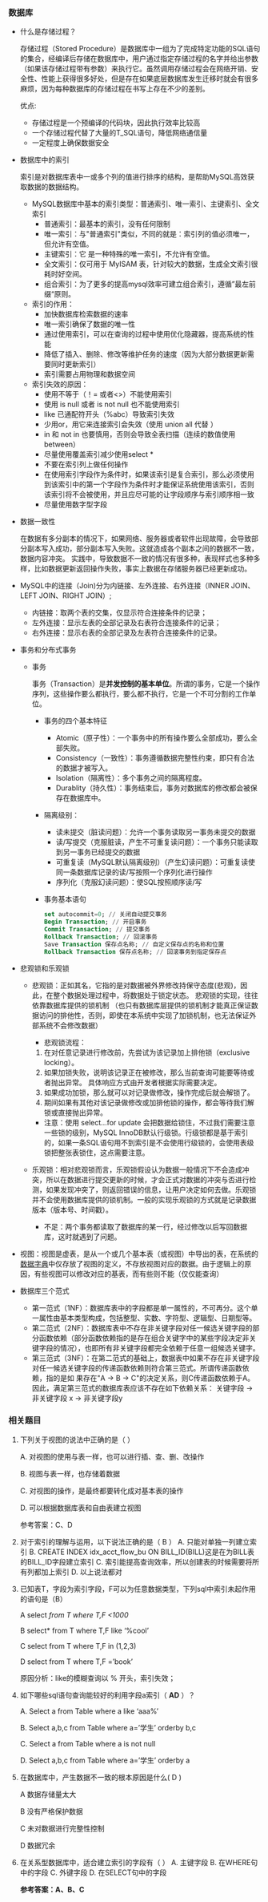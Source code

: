 ### 数据库

- 什么是存储过程？

  存储过程（Stored Procedure）是数据库中一组为了完成特定功能的SQL语句的集合，经编译后存储在数据库中，用户通过指定存储过程的名字并给出参数（如果该存储过程带有参数）来执行它。虽然调用存储过程会在网络开销、安全性、性能上获得很多好处，但是存在如果底层数据库发生迁移时就会有很多麻烦，因为每种数据库的存储过程在书写上存在不少的差别。

  优点:

  - 存储过程是一个预编译的代码块，因此执行效率比较高
  - 一个存储过程代替了大量的T_SQL语句，降低网络通信量
  - 一定程度上确保数据安全

- 数据库中的索引

  索引是对数据库表中一或多个列的值进行排序的结构，是帮助MySQL高效获取数据的数据结构。

  - MySQL数据库中基本的索引类型：普通索引、唯一索引、主键索引、全文索引
    - 普通索引：最基本的索引，没有任何限制
    - 唯一索引：与"普通索引"类似，不同的就是：索引列的值必须唯一，但允许有空值。
    - 主键索引：它 是一种特殊的唯一索引，不允许有空值。 
    - 全文索引：仅可用于 MyISAM 表，针对较大的数据，生成全文索引很耗时好空间。
    - 组合索引：为了更多的提高mysql效率可建立组合索引，遵循”最左前缀“原则。
  - 索引的作用：
    - 加快数据库检索数据的速率
    - 唯一索引确保了数据的唯一性
    - 通过使用索引，可以在查询的过程中使用优化隐藏器，提高系统的性能
    - 降低了插入、删除、修改等维护任务的速度（因为大部分数据更新需要同时更新索引）
    - 索引需要占用物理和数据空间
  - 索引失效的原因：
    - 使用不等于（！= 或者<>）不能使用索引
    - 使用 is null 或者 is not null 也不能使用索引
    - like 已通配符开头（%abc）导致索引失效
    - 少用or，用它来连接索引会失效（使用 union all 代替 ）
    - in 和 not in 也要慎用，否则会导致全表扫描（连续的数值使用between）
    - 尽量使用覆盖索引减少使用select *
    - 不要在索引列上做任何操作
    - 在使用索引字段作为条件时，如果该索引是复合索引，那么必须使用到该索引中的第一个字段作为条件时才能保证系统使用该索引，否则该索引将不会被使用，并且应尽可能的让字段顺序与索引顺序相一致
    - 尽量使用数字型字段

- 数据一致性


  	在数据有多分副本的情况下，如果网络、服务器或者软件出现故障，会导致部分副本写入成功，部分副本写入失败。这就造成各个副本之间的数据不一致，数据内容冲突。 实践中，导致数据不一致的情况有很多种，表现样式也多种多样，比如数据更新返回操作失败，事实上数据在存储服务器已经更新成功。

- MySQL中的连接（Join)分为内链接、左外连接、右外连接（INNER JOIN、LEFT JOIN、RIGHT JOIN）; 

  - 内链接：取两个表的交集，仅显示符合连接条件的记录； 
  - 左外连接：显示左表的全部记录及右表符合连接条件的记录； 
  - 右外连接：显示右表的全部记录及左表符合连接条件的记录。

- 事务和分布式事务

  - 事务

    事务（Transaction）是**并发控制的基本单位**。所谓的事务，它是一个操作序列，这些操作要么都执行，要么都不执行，它是一个不可分割的工作单位。

    - 事务的四个基本特征

      - Atomic（原子性）：一个事务中的所有操作要么全部成功，要么全部失败。
      - Consistency（一致性）：事务遵循数据完整性约束，即只有合法的数据才被写入。
      - Isolation（隔离性）：多个事务之间的隔离程度。
      - Durablity（持久性）：事务结束后，事务对数据库的修改都会被保存在数据库中。

    - 隔离级别：

      - 读未提交（脏读问题）：允许一个事务读取另一事务未提交的数据
      - 读/写提交（克服脏读，产生不可重复读问题）：一个事务只能读取到另一事务已经提交的数据
      - 可重复读（MySQL默认隔离级别）（产生幻读问题）：可重复读使同一条数据库记录的读/写按照一个序列化进行操作
      - 序列化（克服幻读问题）：使SQL按照顺序读/写

    - 事务基本语句

      ```sql
      set autocommit=0; // 关闭自动提交事务
      Begin Transaction; // 开启事务
      Commit Transaction; // 提交事务
      Rollback Transaction; // 回滚事务
      Save Transaction 保存点名称; // 自定义保存点的名称和位置
      Rollback Transaction 保存点名称; // 回滚事务到指定保存点
      ```

- 悲观锁和乐观锁

  - 悲观锁：正如其名，它指的是对数据被外界修改持保守态度(悲观)，因此，在整个数据处理过程中，将数据处于锁定状态。 悲观锁的实现，往往依靠数据库提供的锁机制 （也只有数据库层提供的锁机制才能真正保证数据访问的排他性，否则，即使在本系统中实现了加锁机制，也无法保证外部系统不会修改数据）

    - 悲观锁流程：

    1. 在对任意记录进行修改前，先尝试为该记录加上排他锁（exclusive locking）。
    2. 如果加锁失败，说明该记录正在被修改，那么当前查询可能要等待或者抛出异常。 具体响应方式由开发者根据实际需要决定。
    3. 如果成功加锁，那么就可以对记录做修改，操作完成后就会解锁了。
    4. 期间如果有其他对该记录做修改或加排他锁的操作，都会等待我们解锁或直接抛出异常。

    - 注意：使用 select…for update 会把数据给锁住，不过我们需要注意一些锁的级别，MySQL InnoDB默认行级锁。行级锁都是基于索引的，如果一条SQL语句用不到索引是不会使用行级锁的，会使用表级锁把整张表锁住，这点需要注意。

  - 乐观锁：相对悲观锁而言，乐观锁假设认为数据一般情况下不会造成冲突，所以在数据进行提交更新的时候，才会正式对数据的冲突与否进行检测，如果发现冲突了，则返回错误的信息，让用户决定如何去做。乐观锁并不会使用数据库提供的锁机制。一般的实现乐观锁的方式就是记录数据版本（版本号、时间戳）。

    - 不足：两个事务都读取了数据库的某一行，经过修改以后写回数据库，这时就遇到了问题。

- 视图：视图是虚表，是从一个或几个基本表（或视图）中导出的表，在系统的[数据字典](https://baike.baidu.com/item/%E6%95%B0%E6%8D%AE%E5%AD%97%E5%85%B8)中仅存放了视图的定义，不存放视图对应的数据。由于逻辑上的原因，有些视图可以修改对应的基表，而有些则不能（仅仅能查询）

- 数据库三个范式

  - 第一范式（1NF）：数据库表中的字段都是单一属性的，不可再分。这个单一属性由基本类型构成，包括整型、实数、字符型、逻辑型、日期型等。
  - 第二范式（2NF）：数据库表中不存在非关键字段对任一候选关键字段的部分函数依赖（部分函数依赖指的是存在组合关键字中的某些字段决定非关键字段的情况），也即所有非关键字段都完全依赖于任意一组候选关键字。
  - 第三范式（3NF）：在第二范式的基础上，数据表中如果不存在非关键字段对任一候选关键字段的传递函数依赖则符合第三范式。所谓传递函数依赖，指的是如 果存在"A → B → C"的决定关系，则C传递函数依赖于A。因此，满足第三范式的数据库表应该不存在如下依赖关系： 关键字段 → 非关键字段 x → 非关键字段y



### 相关题目

1. 下列关于视图的说法中正确的是（  ）  

      A.  对视图的使用与表一样，也可以进行插、查、删、改操作  

      B.  视图与表一样，也存储着数据  

      C.  对视图的操作，是最终都要转化成对基本表的操作  

      D.  可以根据数据库表和自由表建立视图  

      参考答案：C、D

2. 对于索引的理解与运用，以下说法正确的是（ B  ）
   A. 只能对单独一列建立索引
   B. CREATE INDEX idx_acct_flow_bu ON BILL_ID(BILL)这是在为BILL表的BILL_ID字段建立索引
   C. 索引能提高查询效率，所以创建表的时候需要将所有列都加上索引
   D. 以上说法都对

3. 已知表T，字段为索引字段，F可以为任意数据类型，下列sql中索引未起作用的语句是（B）  

   A select  *from T where T,F <1000*

   B select*  from T where T,F like ‘%cool’

   C select  from T where T,F in (1,2,3) 

   D select  from T where T,F =’book’

   原因分析：like的模糊查询以 % 开头，索引失效；

4. 如下哪些sql语句查询能较好的利用字段a索引（  **AD**  ）？ 

     A.  Select a from Table where a like ‘aaa%’ 

     B.  Select a,b,c from Table where a=’学生’ orderby  b,c 

     C.  Select a from Table where a is not null 

     D.  Select a,b,c from Table where a=’学生’ orderby a

5. 在数据库中，产生数据不一致的根本原因是什么( D )

   A 数据存储量太大

   B 没有严格保护数据

   C 未对数据进行完整性控制

   D 数据冗余

6. 在关系型数据库中，适合建立索引的字段有（ ）
   A. 主键字段
   B. 在WHERE句中的字段
   C. 外键字段
   D. 在SELECT句中的字段

   **参考答案：A、B、C**

